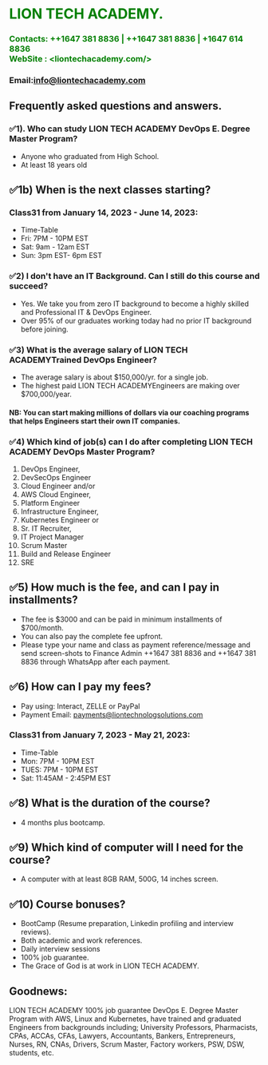 #  **<span style="color:green">LION TECH ACADEMY.</span>**
### **<span style="color:green">Contacts: ++1647 381 8836 | ++1647 381 8836 | +1647 614 8836 <br> WebSite : <liontechacademy.com/></span>**
### **Email:info@liontechacademy.com**

## Frequently asked questions and answers.
### ✅1). Who can study LION TECH ACADEMY DevOps E. Degree Master Program?
+ Anyone who graduated from High School.
+ At least 18 years old

## ✅1b)	When is the next classes starting?  
### Class31 from January 14, 2023 - June 14, 2023:
+ Time-Table
+ Fri: 7PM - 10PM EST
+ Sat: 9am - 12am EST
+ Sun: 3pm EST- 6pm  EST 

### ✅2)	I don't have an IT Background. Can I still do this course and succeed? 
+ Yes. We take you from zero IT background to become a highly skilled and Professional IT & DevOps Engineer.
+ Over 95% of our graduates working today had no prior IT background before joining.

### ✅3)	What is the average salary of LION TECH ACADEMYTrained DevOps Engineer? 
+ The average salary is about $150,000/yr. for a single job.
+ The highest paid LION TECH ACADEMYEngineers are making over $700,000/year. 
#### NB: You can start making millions of dollars via our coaching programs that helps Engineers start their own IT companies.

### ✅4)	Which kind of job(s) can I do after completing LION TECH ACADEMY DevOps Master Program?

 1. DevOps Engineer,
 2. DevSecOps Engineer
 3. Cloud Engineer and/or 
 4. AWS Cloud Engineer,
 4. Platform Engineer 
 5. Infrastructure Engineer,
 6. Kubernetes Engineer or 
 7. Sr. IT Recruiter,
 8. IT Project Manager  
 9. Scrum Master
 10. Build and Release Engineer
 11. SRE
 
 ## ✅5)	How much is the fee, and can I pay in installments?
+ The fee is $3000 and can be paid in minimum installments of $700/month.
+ You can also pay the complete fee upfront.
+ Please type your name and class as payment reference/message and send screen-shots to Finance Admin ++1647 381 8836 and ++1647 381 8836 through WhatsApp after each payment.

## ✅6)	How can I pay my fees?
+ Pay using: Interact, ZELLE or PayPal
+ Payment Email: payments@liontechnologsolutions.com  
 
### Class31 from January 7, 2023 - May 21, 2023:
+ Time-Table
+ Mon: 7PM - 10PM EST
+ TUES: 7PM - 10PM EST
+ Sat: 11:45AM - 2:45PM  EST  
## ✅8)	What is the duration of the course?  
+ 4 months plus bootcamp.

## ✅9)	Which kind of computer will I need for the course?
+ A computer with at least 8GB RAM, 500G, 14 inches screen.

## ✅10) Course bonuses?
+ BootCamp (Resume preparation, Linkedin profiling and interview reviews).
+ Both academic and work references.
+ Daily interview sessions
+ 100% job guarantee.
+ The Grace of God is at work in LION TECH ACADEMY.

## Goodnews:
LION TECH ACADEMY 100% job guarantee DevOps E. Degree Master Program with AWS, Linux and Kubernetes, have trained and graduated Engineers from backgrounds including; University Professors,  Pharmacists, CPAs, ACCAs, CFAs, Lawyers, Accountants, Bankers, Entrepreneurs, Nurses, RN, CNAs, Drivers, Scrum Master, Factory workers, PSW, DSW, students, etc.
